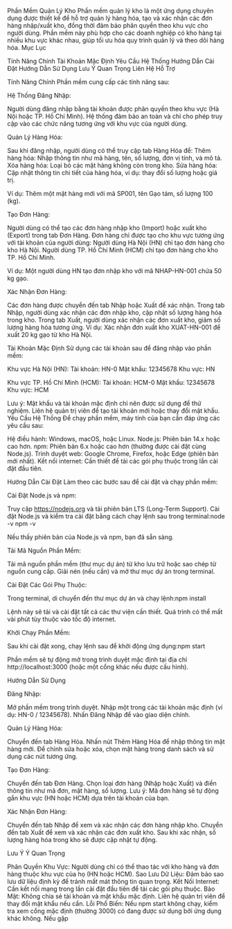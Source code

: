 Phần Mềm Quản Lý Kho
Phần mềm quản lý kho là một ứng dụng chuyên dụng được thiết kế để hỗ trợ quản lý hàng hóa, tạo và xác nhận các đơn hàng nhập/xuất kho, đồng thời đảm bảo phân quyền theo khu vực cho người dùng. Phần mềm này phù hợp cho các doanh nghiệp có kho hàng tại nhiều khu vực khác nhau, giúp tối ưu hóa quy trình quản lý và theo dõi hàng hóa.
Mục Lục

Tính Năng Chính
Tài Khoản Mặc Định
Yêu Cầu Hệ Thống
Hướng Dẫn Cài Đặt
Hướng Dẫn Sử Dụng
Lưu Ý Quan Trọng
Liên Hệ Hỗ Trợ

Tính Năng Chính
Phần mềm cung cấp các tính năng sau:

Hệ Thống Đăng Nhập:

Người dùng đăng nhập bằng tài khoản được phân quyền theo khu vực (Hà Nội hoặc TP. Hồ Chí Minh).
Hệ thống đảm bảo an toàn và chỉ cho phép truy cập vào các chức năng tương ứng với khu vực của người dùng.


Quản Lý Hàng Hóa:

Sau khi đăng nhập, người dùng có thể truy cập tab Hàng Hóa để:
Thêm hàng hóa: Nhập thông tin như mã hàng, tên, số lượng, đơn vị tính, và mô tả.
Xóa hàng hóa: Loại bỏ các mặt hàng không còn trong kho.
Sửa hàng hóa: Cập nhật thông tin chi tiết của hàng hóa, ví dụ: thay đổi số lượng hoặc giá trị.


Ví dụ: Thêm một mặt hàng mới với mã SP001, tên Gạo tám, số lượng 100 (kg).


Tạo Đơn Hàng:

Người dùng có thể tạo các đơn hàng nhập kho (Import) hoặc xuất kho (Export) trong tab Đơn Hàng.
Đơn hàng chỉ được tạo cho khu vực tương ứng với tài khoản của người dùng:
Người dùng Hà Nội (HN) chỉ tạo đơn hàng cho kho Hà Nội.
Người dùng TP. Hồ Chí Minh (HCM) chỉ tạo đơn hàng cho kho TP. Hồ Chí Minh.


Ví dụ: Một người dùng HN tạo đơn nhập kho với mã NHAP-HN-001 chứa 50 kg gạo.


Xác Nhận Đơn Hàng:

Các đơn hàng được chuyển đến tab Nhập hoặc Xuất để xác nhận.
Trong tab Nhập, người dùng xác nhận các đơn nhập kho, cập nhật số lượng hàng hóa trong kho.
Trong tab Xuất, người dùng xác nhận các đơn xuất kho, giảm số lượng hàng hóa tương ứng.
Ví dụ: Xác nhận đơn xuất kho XUAT-HN-001 để xuất 20 kg gạo từ kho Hà Nội.



Tài Khoản Mặc Định
Sử dụng các tài khoản sau để đăng nhập vào phần mềm:

Khu vực Hà Nội (HN):
Tài khoản: HN-0
Mật khẩu: 12345678
Khu vực: HN


Khu vực TP. Hồ Chí Minh (HCM):
Tài khoản: HCM-0
Mật khẩu: 12345678
Khu vực: HCM



Lưu ý: Mật khẩu và tài khoản mặc định chỉ nên được sử dụng để thử nghiệm. Liên hệ quản trị viên để tạo tài khoản mới hoặc thay đổi mật khẩu.
Yêu Cầu Hệ Thống
Để chạy phần mềm, máy tính của bạn cần đáp ứng các yêu cầu sau:

Hệ điều hành: Windows, macOS, hoặc Linux.
Node.js: Phiên bản 14.x hoặc cao hơn.
npm: Phiên bản 6.x hoặc cao hơn (thường được cài đặt cùng Node.js).
Trình duyệt web: Google Chrome, Firefox, hoặc Edge (phiên bản mới nhất).
Kết nối internet: Cần thiết để tải các gói phụ thuộc trong lần cài đặt đầu tiên.

Hướng Dẫn Cài Đặt
Làm theo các bước sau để cài đặt và chạy phần mềm:

Cài Đặt Node.js và npm:

Truy cập https://nodejs.org và tải phiên bản LTS (Long-Term Support).
Cài đặt Node.js và kiểm tra cài đặt bằng cách chạy lệnh sau trong terminal:node -v
npm -v


Nếu thấy phiên bản của Node.js và npm, bạn đã sẵn sàng.


Tải Mã Nguồn Phần Mềm:

Tải mã nguồn phần mềm (thư mục dự án) từ kho lưu trữ hoặc sao chép từ nguồn cung cấp.
Giải nén (nếu cần) và mở thư mục dự án trong terminal.


Cài Đặt Các Gói Phụ Thuộc:

Trong terminal, di chuyển đến thư mục dự án và chạy lệnh:npm install


Lệnh này sẽ tải và cài đặt tất cả các thư viện cần thiết. Quá trình có thể mất vài phút tùy thuộc vào tốc độ internet.


Khởi Chạy Phần Mềm:

Sau khi cài đặt xong, chạy lệnh sau để khởi động ứng dụng:npm start


Phần mềm sẽ tự động mở trong trình duyệt mặc định tại địa chỉ http://localhost:3000 (hoặc một cổng khác nếu được cấu hình).



Hướng Dẫn Sử Dụng

Đăng Nhập:

Mở phần mềm trong trình duyệt.
Nhập một trong các tài khoản mặc định (ví dụ: HN-0 / 12345678).
Nhấn Đăng Nhập để vào giao diện chính.


Quản Lý Hàng Hóa:

Chuyển đến tab Hàng Hóa.
Nhấn nút Thêm Hàng Hóa để nhập thông tin mặt hàng mới.
Để chỉnh sửa hoặc xóa, chọn mặt hàng trong danh sách và sử dụng các nút tương ứng.


Tạo Đơn Hàng:

Chuyển đến tab Đơn Hàng.
Chọn loại đơn hàng (Nhập hoặc Xuất) và điền thông tin như mã đơn, mặt hàng, số lượng.
Lưu ý: Mã đơn hàng sẽ tự động gắn khu vực (HN hoặc HCM) dựa trên tài khoản của bạn.


Xác Nhận Đơn Hàng:

Chuyển đến tab Nhập để xem và xác nhận các đơn hàng nhập kho.
Chuyển đến tab Xuất để xem và xác nhận các đơn xuất kho.
Sau khi xác nhận, số lượng hàng hóa trong kho sẽ được cập nhật tự động.



Lưu Ý Ý Quan Trọng

Phân Quyền Khu Vực: Người dùng chỉ có thể thao tác với kho hàng và đơn hàng thuộc khu vực của họ (HN hoặc HCM).
Sao Lưu Dữ Liệu: Đảm bảo sao lưu dữ liệu định kỳ để tránh mất mát thông tin quan trọng.
Kết Nối Internet: Cần kết nối mạng trong lần cài đặt đầu tiên để tải các gói phụ thuộc.
Bảo Mật: Không chia sẻ tài khoản và mật khẩu mặc định. Liên hệ quản trị viên để thay đổi mật khẩu nếu cần.
Lỗi Phổ Biến:
Nếu npm start không chạy, kiểm tra xem cổng mặc định (thường 3000) có đang được sử dụng bởi ứng dụng khác không.
Nếu gặp



